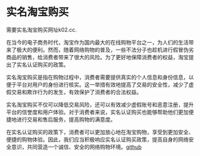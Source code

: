 # 实名淘宝购买

需要实名淘宝购买网址k02.cc.

在当今的电子商务时代，淘宝作为国内最大的在线购物平台之一，为人们的生活带来了极大的便利。然而，随着网络购物的普及，一些不法分子也趁机进行假冒伪劣商品的销售，给消费者带来了很大的风险。为了更好地保障消费者的权益，淘宝提出了实名认证购买的政策。

实名淘宝购买是指在购物过程中，消费者需要提供真实的个人信息和身份信息，以便于平台对用户的身份进行核实。这一举措有效地提高了交易的安全性，减少了虚假交易和欺诈行为的发生，有效保护了消费者的合法权益。

实名淘宝购买不仅可以降低交易风险，还可以有效减少虚假账号和恶意注册，提升平台的信誉度和用户体验。对于消费者来说，实名认证购买也能够帮助他们更加便捷地进行交易和售后服务，提高购物的满意度。

在实名认证购买的政策下，消费者可以更加放心地在淘宝购物，享受到更加安全、便捷的购物体验。因此，我们应当积极响应实名认证购买政策，提高自身的网络安全意识，共同营造一个诚信、安全的网络购物环境。[github](https://github.com)